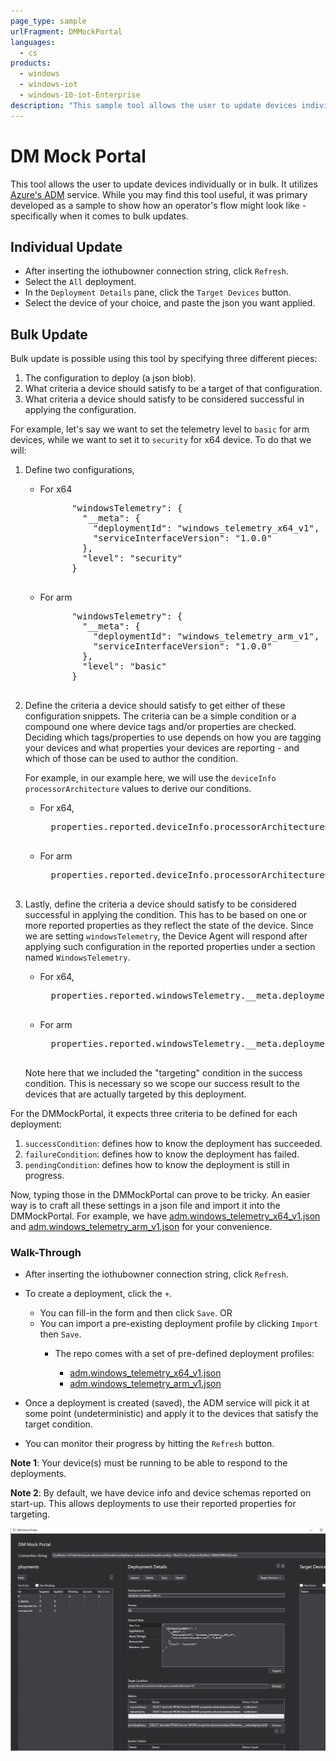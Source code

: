 ```yaml
---
page_type: sample
urlFragment: DMMockPortal
languages:
  - cs
products:
  - windows
  - windows-iot
  - windows-10-iot-Enterprise
description: "This sample tool allows the user to update devices individually or in bulk in Azure ADM service."
---
```


# DM Mock Portal

This tool allows the user to update devices individually or in bulk. It utilizes [Azure's ADM](https://docs.microsoft.com/en-us/azure/iot-hub/iot-hub-auto-device-config) service.
While you may find this tool useful, it was primary developed as a sample to show how an operator's flow might look like - specifically when it comes to bulk updates.

## Individual Update

- After inserting the iothubowner connection string, click `Refresh`.
- Select the `All` deployment.
- In the `Deployment Details` pane, click the `Target Devices` button.
- Select the device of your choice, and paste the json you want applied.

## Bulk Update

Bulk update is possible using this tool by specifying three different pieces:

1. The configuration to deploy (a json blob).
2. What criteria a device should satisfy to be a target of that configuration.
3. What criteria a device should satisfy to be considered successful in applying the configuration.

For example, let's say we want to set the telemetry level to `basic` for arm devices, while we want to set it to `security` for x64 device. To do that we will:

1. Define two configurations,

    - For x64
        <pre>
            "windowsTelemetry": {
              "__meta": {
                "deploymentId": "windows_telemetry_x64_v1",
                "serviceInterfaceVersion": "1.0.0"
              },
              "level": "security"
            }
        </pre>
    - For arm
        <pre>
            "windowsTelemetry": {
              "__meta": {
                "deploymentId": "windows_telemetry_arm_v1",
                "serviceInterfaceVersion": "1.0.0"
              },
              "level": "basic"
            }
        </pre>

2. Define the criteria a device should satisfy to get either of these configuration snippets. The criteria can be a simple condition or a compound one where device tags and/or properties are checked.
Deciding which tags/properties to use depends on how you are tagging your devices and what properties your devices are reporting - and which of those can be used to author the condition.

    For example, in our example here, we will use the `deviceInfo` `processorArchitecture` values to derive our conditions.

    - For x64, 
        <pre>
        properties.reported.deviceInfo.processorArchitecture='0'
        </pre>

    - For arm
        <pre>
        properties.reported.deviceInfo.processorArchitecture='5'
        </pre>

3. Lastly, define the criteria a device should satisfy to be considered successful in applying the condition. This has to be based on one or more reported properties as they reflect the state of the device.
Since we are setting `windowsTelemetry`, the Device Agent will respond after applying such configuration in the reported properties under a section named `WindowsTelemetry`.

    - For x64, 
        <pre>
        properties.reported.windowsTelemetry.__meta.deploymentStatus='succeeded' and properties.reported.deviceInfo.processorArchitecture='0'
        </pre>

    - For arm
        <pre>
        properties.reported.windowsTelemetry.__meta.deploymentStatus='succeeded' and properties.reported.deviceInfo.processorArchitecture='5'
        </pre>

    Note here that we included the "targeting" condition in the success condition. This is necessary so we scope our success result to the devices that are actually targeted by this deployment.

For the DMMockPortal, it expects three criteria to be defined for each deployment:

1. `successCondition`: defines how to know the deployment has succeeded.
2. `failureCondition`: defines how to know the deployment has failed.
3. `pendingCondition`: defines how to know the deployment is still in progress.

Now, typing those in the DMMockPortal can prove to be tricky. An easier way is to craft all these settings in a json file and import it into the DMMockPortal.
For example, we have [adm.windows_telemetry_x64_v1.json](adm.windows_telemetry_x64_v1.json) and [adm.windows_telemetry_arm_v1.json](adm.windows_telemetry_arm_v1.json) for your convenience.

### Walk-Through

- After inserting the iothubowner connection string, click `Refresh`.
- To create a deployment, click the `+`.
    - You can fill-in the form and then click `Save`. OR
    - You can import a pre-existing deployment profile by clicking `Import` then `Save`.
        - The repo comes with a set of pre-defined deployment profiles:

            - [adm.windows_telemetry_x64_v1.json](adm.windows_telemetry_x64_v1.json)
            - [adm.windows_telemetry_arm_v1.json](adm.windows_telemetry_arm_v1.json)

- Once a deployment is created (saved), the ADM service will pick it at some point (undeterministic) and apply it to the devices that satisfy the target condition.
- You can monitor their progress by hitting the `Refresh` button.

**Note 1**: Your device(s) must be running to be able to respond to the deployments.

**Note 2**: By default, we have device info and device schemas reported on start-up. This allows deployments to use their reported properties for targeting.

<img src="dm-mock-portal.png"/>
